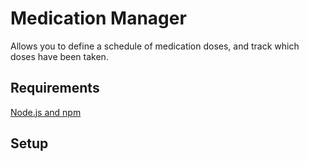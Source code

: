 # Medication Manager

Allows you to define a schedule of medication doses, and track which doses have been taken.

## Requirements

[Node.js and npm](https://docs.npmjs.com/downloading-and-installing-node-js-and-npm)

## Setup

